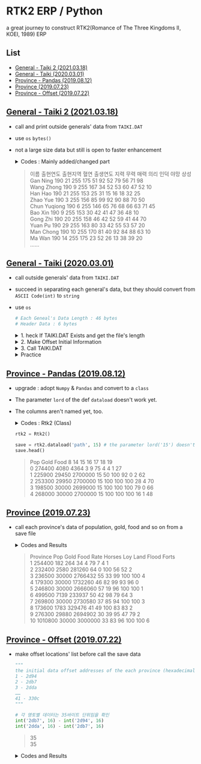 # RTK2 ERP / Python

a great journey to construct RTK2(Romance of The Three Kingdoms II, KOEI, 1989) ERP


## List

- [General - Taiki 2 (2021.03.18)](#general---taiki-2-20210318)
- [General - Taiki (2020.03.01)](#general---taiki-20200301)
- [Province - Pandas (2019.08.12)](#province---pandas-20190812)
- [Province (2019.07.23)](#province-20190723)
- [Province - Offset (2019.07.22)](#province---offset-20190722)


## [General - Taiki 2 (2021.03.18)](#list)

- call and print outside generals' data from `TAIKI.DAT`
- use `os` `bytes()`
- not a large size data but still is open to faster enhancement

  <details>
    <summary>Codes : Mainly added/changed part</summary>

  `RTK2_General_Taiki_2.py`
  ```python
  # 4. Read The Data

  readlocation = (0, 2, 1, 28) + tuple(list(range(7, 13))) + (18,)
  # print(readlocation)                                                                 # (0, 2, 1, 7, 8, 9, 10, 11, 12, 18)

  print("이름", "출현연도", "출현지역", "혈연", "출생연도", "지력", "무력", "매력", "의리", "인덕", "야망", "상성")

  # for i in list(range(0, 10)) :                                                       # test
  for i in list(range(0, len(general_offset_init) - 2)) :                             # The last two rows are empty

      general_data[i][2] += 1                                                         # province# : 0~40 → 1~41

      print(bytes(general_data[i][31:46]).decode('utf-8').ljust(15), " ", end='')     # name : [31:46]
      for j in readlocation :                                                         # other values
          print(str(general_data[i][j]).rjust(3), " ", end='')
      print(" ")                                                                      # line replacement
  ```
  </details>

  > 이름 출현연도 출현지역 혈연 출생연도 지력 무력 매력 의리 인덕 야망 상성  
  > Gan Ning  190   21  255  175   51   92   52   79   56   71   98  
  > Wang Zhong  190    9  255  167   34   52   53   60   47   52   10  
  > Han Hao  190   21  255  153   25   31   15   16   18   32   25  
  > Zhao Yue  190    3  255  156   85   99   92   90   88   70   50  
  > Chun Yuqiong  190    6  255  146   65   76   68   66   63   71   45  
  > Bao Xin  190    9  255  153   30   42   41   47   36   48   10  
  > Gong Zhi  190   20  255  158   46   42   52   59   41   44   70  
  > Yuan Pu  190   29  255  163   80   33   42   55   53   57   20  
  > Man Chong  190   10  255  170   81   40   92   84   88   63   10  
  > Ma Wan  190   14  255  175   23   52   26   13   38   39   20  
  > ……


## [General - Taiki (2020.03.01)](#list)

- call outside generals' data from `TAIKI.DAT`
- succeed in separating each general's data, but they should convert from `ASCII Code(int)` to `string`
- use `os`

  ```python
  # Each Geneal's Data Length : 46 bytes
  # Header Data : 6 bytes
  ```

  <details>
    <summary>1. heck If TAIKI.DAT Exists and get the file's length</summary>

  ```python
  import os

  path = "C:\Game\KOEI\RTK2\TAIKI.DAT"
  ```
  ```python
  os.path.isfile(path)
  ```
  > True

  ```python
  filelenth = os.path.getsize(path)
  num = int((filelenth - 6) / 46)
  ```
  ```python
  print(num) # There're 420 General's Data
  ```
  > 420
  </details>

  <details>
    <summary>2. Make Offset Initial Information</summary>

  1) Generate an Arithmetic Progression : a1 = 7, d = 46
  2) make (i. j) list from 1)
  ```python
  len(general_offset_init)
  len(general_offset_data)
  print(general_offset_init[0:10])
  print(general_offset_data[0:2])
  ```
  > 420  
  > 420  
  > [6, 52, 98, 144, 190, 236, 282, 328, 374, 420]  
  > [[6, 7, 8, 9, 10, 11, 12, 13, 14, 15, 16, 17, 18, 19, 20, 21, 22, 23, 24, 25, 26, 27, 28, 29, 30, 31, 32, 33, 34, 35, 36, 37, 38, 39, 40, 41, 42, 43, 44, 45, 46, 47, 48, 49, 50, 51], [52, 53, 54, 55, 56, 57, 58, 59, 60, 61, 62, 63, 64, 65, 66, 67, 68, 69, 70, 71, 72, 73, 74, 75, 76, 77, 78, 79, 80, 81, 82, 83, 84, 85, 86, 87, 88, 89, 90, 91, 92, 93, 94, 95, 96, 97]]
  </details>

  <details>
    <summary>3. Call TAIKI.DAT</summary>

  ```python
  with open(path,'rb') as f:
      general_raw_data = f.read()
      general_data = []
      
      for i in list(range(0,num)) :
          general_data_row = []

          for j in list(range(0,distance)) :    
              general_data_row.append(general_raw_data[general_offset_data[i][j]])

          general_data.append(general_data_row)
  ```
  ```python
  print(general_data[0:3])
  ```
  > [[190, 255, 20, 0, 0, 0, 0, 51, 92, 52, 79, 56, 71, 255, 0, 0, 255, 0, 98, 0, 0, 0, 0, 0, 0, 0, 0, 0, 175, 39, 0, 71, 97, 110, 32, 78, 105, 110, 103, 0, 0, 0, 0, 0, 0, 0], [190, 255, 8, 0, 0, 0, 0, 34, 52, 53, 60, 47, 52, 255, 0, 0, 255, 0, 10, 0, 0, 0, 0, 0, 0, 0, 0, 0, 167, 83, 145, 87, 97, 110, 103, 32, 90, 104, 111, 110, 103, 0, 0, 0, 0, 0], [190, 255, 20, 0, 0, 0, 0, 25, 31, 15, 16, 18, 32, 255, 0, 0, 255, 0, 25, 0, 0, 0, 0, 0, 0, 0, 0, 0, 153, 31, 152, 72, 97, 110, 32, 72, 97, 111, 0, 0, 0, 0, 0, 0, 0, 0]]
  ```python
  chr(general_data[0][0])
  # Should Convert The Whole List from ASCII Code(int) to string
  ```
  > '¾'
  </details>

  <details>
    <summary>Practice</summary>

  ```python
  for i in range(1,10) :
      print(i)
  ```
  > 1  
  > 2  
  > 3  
  > ……  
  > 9
  </details>


## [Province - Pandas (2019.08.12)](#list)

- upgrade : adopt `Numpy` & `Pandas` and convert to a `class`
- The parameter `lord` of the def `dataload` doesn't work yet.
- The columns aren't named yet, too.

  <details>
    <summary>Codes : Rtk2 (Class)</summary>

  ```python
  # Class using NumPy & Pandas
  import numpy as np
  import pandas as pd

  class Rtk2 :

      # province_offset_data
      def __init__(self) :
          self.province_offset_init = []
          self.province_offset_data = []

          for i in list(range(0,41)) :
              self.province_offset_init.append(11668 + 35*i)
              self.province_offset_data.append(list(range(self.province_offset_init[i], self.province_offset_init[i]+35)))

      # call the save data on each offset location
      def dataload(self, path, lord) :
          self.path = path
          self.lord = lord

          with open(self.path,'rb') as self.f:
              self.province_law_data = self.f.read()
              self.province_data = []

              for i in list(range(0,41)) :
                  self.province_data_row = []

                  for j in list(range(0,35)) :    
                      self.province_data_row.append(self.province_law_data[self.province_offset_data[i][j]])
                  self.province_data.append(self.province_data_row)

          self.province_data_array = np.array(self.province_data)

          # calculate pop, gold and food
          self.province_pop = []
          self.province_gold = []
          self.province_food = []

          for i in list(range(0,41)) :
              self.province_pop.append((self.province_data_array[i][6] + self.province_data_array[i][7]*(2**8))*100)
              self.province_gold.append(self.province_data_array[i][0] + self.province_data_array[i][1]*(2**8))
              self.province_food.append(self.province_data_array[i][2] + self.province_data_array[i][3]*(2**8) + self.province_data_array[i][4]*(2**16))

          # merge the dataframes
          self.province_gold_array = pd.DataFrame(self.province_gold, columns=['Gold'])
          self.province_food_array = pd.DataFrame(self.province_food, columns=['Food'])
          self.province_pop_array = pd.DataFrame(self.province_pop, columns=['Pop'])

          self.province_data_df = pd.DataFrame(self.province_data)

          return pd.concat([
                  self.province_pop_array,
                  self.province_gold_array,
                  self.province_food_array,
                  self.province_data_df.iloc[:, 8],
                  self.province_data_df.iloc[:, 14:20]
                  ],
                  axis=1)
  ```
  </details>

  ```python
  rtk2 = Rtk2()

  save = rtk2.dataload('path', 15) # the parameter lord('15') doesn't work yet
  save.head()
  ```

  > Pop   Gold     Food   8   14   15   16  17  18  19  
  > 0  274400   4080     4364   3    9   75    4   4   1  27  
  > 1  225900  29450  2700000  15   50  100   92   0   2  62  
  > 2  253300  29950  2700000  15  100  100  100  28   4  70  
  > 3  198500  30000  2699000  15  100  100  100  79   0  66  
  > 4  268000  30000  2700000  15  100  100  100  16   1  48  


## [Province (2019.07.23)](#list)

- call each province's data of population, gold, food and so on from a save file

  <details>
    <summary>Codes and Results</summary>

  ```python
  # province_offset_data - from Offset.py (2019.07.22)
  province_offset_init = []
  province_offset_data = []

  for i in list(range(0,41)) :
      province_offset_init.append(11668 + 35*i)
      province_offset_data.append(list(range(province_offset_init[i], province_offset_init[i]+35)))
  ```

  ```python
  # call the save data on each offset location
  with open('Documents/신랑/개발/Python/SAVE','rb') as f:
      province_law_data = f.read()
      province_data = []
      
      for i in list(range(0,41)) :
          province_data_row = [] 
          for j in list(range(0,35)) :    
              province_data_row.append(province_law_data[province_offset_data[i][j]])
          province_data.append(province_data_row)

  print(province_data[0:3])
  ```
  > [[182, 0, 8, 1, 0, 0, 240, 9, 3, 255, 128, 48, 255, 255, 7, 79, 4, 4, 1, 34, 8, 1, 55, 0, 6, 0, 0, 196, 45, 217, 0, 0, 0, 0, 0],  
  > [20, 10, 172, 74, 4, 0, 20, 9, 3, 255, 128, 50, 255, 2, 56, 100, 52, 0, 2, 64, 221, 0, 67, 0, 5, 0, 0, 150, 46, 11, 26, 12, 5, 0, 0],  
  > [48, 117, 96, 54, 42, 0, 61, 9, 15, 255, 0, 0, 255, 255, 100, 99, 100, 33, 4, 55, 174, 0, 73, 0, 4, 1, 0, 0, 0, 182, 4, 0, 0, 0, 0]]

  ```python
  # test : gold
  province_gold = []

  for i in list(range(0,41)) :
      province_gold.append(province_data[i][0] + province_data[i][1]*256)

  print(province_gold)
  ```
  > [182, 2580, 30000, 30000, 30000, 7139, 30000, 1783, 29880, 30000, 29988, 30000, 130, 73, 51, 339, 30000, 0, 30000, 11841, 311, 2542, 12033, 0, 100, 100, 100, 605, 3697, 8908, 30000, 22452, 30000, 6341, 7482, 3649, 2528, 574, 4451, 8050, 12206]

  ```python
  # all province data
  province_gold = []
  province_food = []
  province_pop = []
  province_rate = []
  province_horses = []
  province_loy = []
  province_land = []
  province_flood = []
  province_forts = []

  for i in list(range(0,41)) :
      province_gold.append(province_data[i][0] + province_data[i][1]*(2**8))
      province_food.append(province_data[i][2] + province_data[i][3]*(2**8) + province_data[i][4]*(2**16))
      province_pop.append((province_data[i][6] + province_data[i][7]*(2**8))*100)
      province_rate.append(province_data[i][19])
      province_horses.append(province_data[i][17])
      province_loy.append(province_data[i][15])
      province_land.append(province_data[i][14])
      province_flood.append(province_data[i][16])
      province_forts.append(province_data[i][18])

  print("Province", "Pop\t\t", "Gold\t", "Food\t\t", "Rate Horses Loy Land Flood Forts")
  for i in list(range(0,10)) :
      print(i+1, "\t", province_pop[i], "\t", province_gold[i], "\t", province_food[i], "\t", end =' ')
      print(province_rate[i], province_horses[i], province_loy[i], province_land[i], province_flood[i], province_forts[i])
  ```
  </details>

  > Province Pop             Gold    Food            Rate Horses Loy Land Flood Forts  
  > 1        254400          182     264     34 4 79 7 4 1  
  > 2        232400          2580    281260          64 0 100 56 52 2  
  > 3        236500          30000   2766432         55 33 99 100 100 4  
  > 4        179300          30000   1732260         46 82 99 93 96 0  
  > 5        246800          30000   2666060         57 19 96 100 100 1  
  > 6        499500          7139    233937          50 42 98 79 64 3  
  > 7        269800          30000   2730580         37 85 94 100 100 3  
  > 8        173600          1783    329476          41 49 100 83 83 2  
  > 9        276300          29880   2694902         30 39 95 47 79 2  
  > 10       1010800         30000   3000000         33 83 96 100 100 6  


## [Province - Offset (2019.07.22)](#list)

- make offset locations' list before call the save data

  ```python
  """
  the initial data offset addresses of the each province (hexadecimal)
  1 - 2d94
  2 - 2db7   
  3 - 2dda
  ……
  41 - 330c
  """
  ```

  ```python
  # 각 영토별 데이터는 35바이트 단위임을 확인
  int('2db7', 16) - int('2d94', 16)
  int('2dda', 16) - int('2db7', 16)
  ```
  > 35  
  > 35

  <details>
    <summary>Codes and Results</summary>

  ```python
  # 영토별 첫번째 값의 offset 위치를 10진수로 확인
  0x2d94
  0x330c
  type(0x330c) # 이 자체로 int type
  ```
  > 11668  
  > 13068  
  > int

  ```python
  # 35바이트 간격 리스트 생성하기(*꼭 16진수로 할 필요없다)
  province_offset_init = [11668]
  for i in list(range(1,41)) :
      province_offset_init.append(province_offset_init[0] + 35*i)

  print(province_offset_init)
  len(province_offset_init)
  ```
  > [11668, 11703, 11738, 11773, 11808, 11843, 11878, 11913, 11948, 11983, 12018, 12053, 12088, 12123, 12158, 12193, 12228, 12263, 12298, 12333, 12368, 12403, 12438, 12473, 12508, 12543, 12578, 12613, 12648, 12683, 12718, 12753, 12788, 12823, 12858, 12893, 12928, 12963, 12998, 13033, 13068]  
  > 41

  ```python
  # offset : gold
  province_offset_gold = []
  for i in list(range(0,41)) :
      province_offset_gold.append([province_offset_init[i], province_offset_init[i]+1])

  print(province_offset_gold)
  # offset : food
  # offset : loyalty
  # an so on …… 
  ```
  > [[11668, 11669], [11703, 11704], [11738, 11739], [11773, 11774], [11808, 11809], [11843, 11844], [11878, 11879], [11913, 11914], [11948, 11949], [11983, 11984], [12018, 12019], [12053, 12054], [12088, 12089], [12123, 12124], [12158, 12159], [12193, 12194], [12228, 12229], [12263, 12264], [12298, 12299], [12333, 12334], [12368, 12369], [12403, 12404], [12438, 12439], [12473, 12474], [12508, 12509], [12543, 12544], [12578, 12579], [12613, 12614], [12648, 12649], [12683, 12684], [12718, 12719], [12753, 12754], [12788, 12789], [12823, 12824], [12858, 12859], [12893, 12894], [12928, 12929], [12963, 12964], [12998, 12999], [13033, 13034], [13068, 13069]]

  ```python
  # province_offset_data (more efficient way)
  province_offset_data = []
  for i in list(range(0,41)) :
      province_offset_data.append(list(range(province_offset_init[i], province_offset_init[i]+35)))

  print(province_offset_data[0:2])
  ```
  > [[11668, 11669, 11670, 11671, 11672, 11673, 11674, 11675, 11676, 11677, 11678, 11679, 11680, 11681, 11682, 11683, 11684, 11685, 11686, 11687, 11688, 11689, 11690, 11691, 11692, 11693, 11694, 11695, 11696, 11697, 11698, 11699, 11700, 11701, 11702], [11703, 11704, 11705, 11706, 11707, 11708, 11709, 11710, 11711, 11712, 11713, 11714, 11715, 11716, 11717, 11718, 11719, 11720, 11721, 11722, 11723, 11724, 11725, 11726, 11727, 11728, 11729, 11730, 11731, 11732, 11733, 11734, 11735, 11736, 11737]]

  ```python
  # province_offset_data (final)
  province_offset_init = []
  province_offset_data = []
  for i in list(range(0,41)) :
      province_offset_init.append(11668 + 35*i)
      province_offset_data.append(list(range(province_offset_init[i], province_offset_init[i]+35)))

  print(province_offset_init)
  print(province_offset_data[0:2])
  ```
  > [11668, 11703, 11738, 11773, 11808, 11843, 11878, 11913, 11948, 11983, 12018, 12053, 12088, 12123, 12158, 12193, 12228, 12263, 12298, 12333, 12368, 12403, 12438, 12473, 12508, 12543, 12578, 12613, 12648, 12683, 12718, 12753, 12788, 12823, 12858, 12893, 12928, 12963, 12998, 13033, 13068]  
  > [[11668, 11669, 11670, 11671, 11672, 11673, 11674, 11675, 11676, 11677, 11678, 11679, 11680, 11681, 11682, 11683, 11684, 11685, 11686, 11687, 11688, 11689, 11690, 11691, 11692, 11693, 11694, 11695, 11696, 11697, 11698, 11699, 11700, 11701, 11702], [11703, 11704, 11705, 11706, 11707, 11708, 11709, 11710, 11711, 11712, 11713, 11714, 11715, 11716, 11717, 11718, 11719, 11720, 11721, 11722, 11723, 11724, 11725, 11726, 11727, 11728, 11729, 11730, 11731, 11732, 11733, 11734, 11735, 11736, 11737]]
  </details>